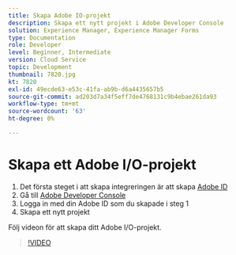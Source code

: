 ```yaml
---
title: Skapa Adobe IO-projekt
description: Skapa ett nytt projekt i Adobe Developer Console
solution: Experience Manager, Experience Manager Forms
type: Documentation
role: Developer
level: Beginner, Intermediate
version: Cloud Service
topic: Development
thumbnail: 7820.jpg
kt: 7820
exl-id: 49ecde63-e53c-41fa-ab9b-d6a4435657b5
source-git-commit: ad203d7a34f5eff7de4768131c9b4ebae261da93
workflow-type: tm+mt
source-wordcount: '63'
ht-degree: 0%

---
```


# Skapa ett Adobe I/O-projekt

1. Det första steget i att skapa integreringen är att skapa [Adobe ID](https://account.adobe.com/)
1. Gå till [Adobe Developer Console](https://console.adobe.io/home)
1. Logga in med din Adobe ID som du skapade i steg 1
1. Skapa ett nytt projekt

Följ videon för att skapa ditt Adobe I/O-projekt.

>[!VIDEO](https://video.tv.adobe.com/v/333220/?quality=9&learn=on)
